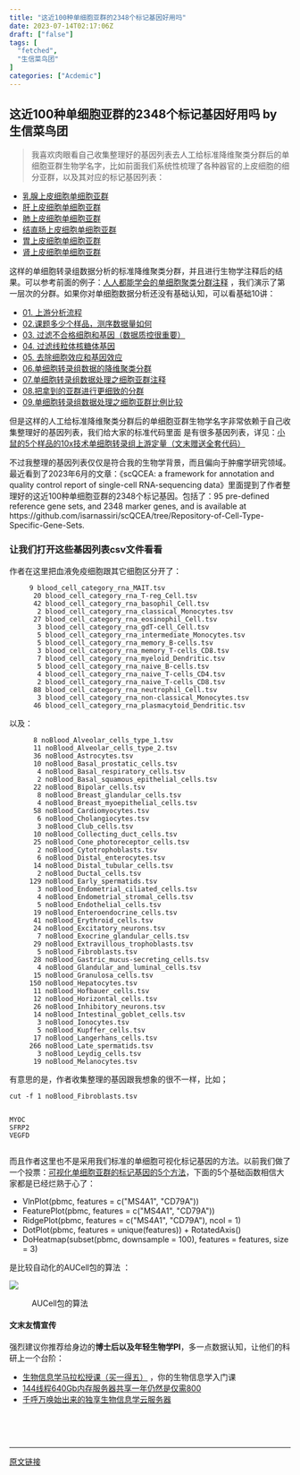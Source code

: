 ```yaml
---
title: "这近100种单细胞亚群的2348个标记基因好用吗"
date: 2023-07-14T02:17:06Z
draft: ["false"]
tags: [
  "fetched",
  "生信菜鸟团"
]
categories: ["Acdemic"]
---
```

这近100种单细胞亚群的2348个标记基因好用吗 by 生信菜鸟团
------
<div><section data-tool="mdnice编辑器" data-website="https://www.mdnice.com"><blockquote data-tool="mdnice编辑器"><p>我喜欢肉眼看自己收集整理好的基因列表去人工给标准降维聚类分群后的单细胞亚群生物学名字，比如前面我们系统性梳理了各种器官的上皮细胞的细分亚群，以及其对应的标记基因列表：</p></blockquote><ul data-tool="mdnice编辑器"><li><section><a href="https://mp.weixin.qq.com/s?__biz=MzI1Njk4ODE0MQ==&amp;mid=2247502849&amp;idx=1&amp;sn=07ab747e457553e8d9e05fea707a6333&amp;scene=21#wechat_redirect" data-linktype="2">乳腺上皮细胞单细胞亚群</a></section></li><li><section><a href="https://mp.weixin.qq.com/s?__biz=MzI1Njk4ODE0MQ==&amp;mid=2247502865&amp;idx=1&amp;sn=2863c8d39c6d9dfa5fbf469a64bae99e&amp;scene=21#wechat_redirect" data-linktype="2">肝上皮细胞单细胞亚群</a></section></li><li><section><a href="https://mp.weixin.qq.com/s?__biz=MzI1Njk4ODE0MQ==&amp;mid=2247502834&amp;idx=1&amp;sn=d9877dee08fbb9163705563fd2f299b0&amp;scene=21#wechat_redirect" data-linktype="2">肺上皮细胞单细胞亚群</a></section></li><li><section><a href="https://mp.weixin.qq.com/s?__biz=MzI1Njk4ODE0MQ==&amp;mid=2247502811&amp;idx=1&amp;sn=f6fefa1eb82709769764d2166c2cc06e&amp;scene=21#wechat_redirect" data-linktype="2">结直肠上皮细胞单细胞亚群</a></section></li><li><section><a href="https://mp.weixin.qq.com/s?__biz=MzI1Njk4ODE0MQ==&amp;mid=2247502771&amp;idx=1&amp;sn=deb517f058efe4f7d5f5eb8a37ad9241&amp;scene=21#wechat_redirect" data-linktype="2">胃上皮细胞单细胞亚群</a></section></li><li><section><a href="https://mp.weixin.qq.com/s?__biz=MzI1Njk4ODE0MQ==&amp;mid=2247502753&amp;idx=1&amp;sn=fe2e05e8664a0d86bc8b6c549b4c652d&amp;scene=21#wechat_redirect" data-linktype="2">肾上皮细胞单细胞亚群</a></section></li></ul><p data-tool="mdnice编辑器">这样的单细胞转录组数据分析的标准降维聚类分群，并且进行生物学注释后的结果。可以参考前面的例子：<a href="https://mp.weixin.qq.com/s?__biz=MzAxMDkxODM1Ng==&amp;mid=2247497956&amp;idx=1&amp;sn=5d4deb7cf7b7848b3e2273cbd663bb6a&amp;scene=21#wechat_redirect" data-linktype="2">人人都能学会的单细胞聚类分群注释</a> ，我们演示了第一层次的分群。如果你对单细胞数据分析还没有基础认知，可以看基础10讲：</p><ul data-tool="mdnice编辑器"><li><section><a href="https://mp.weixin.qq.com/s?__biz=MzI1Njk4ODE0MQ==&amp;mid=2247486076&amp;idx=1&amp;sn=52bb851d7dc23461233a2cf458736151&amp;scene=21#wechat_redirect" data-linktype="2">01. 上游分析流程</a></section></li><li><section><a href="https://mp.weixin.qq.com/s?__biz=MzI1Njk4ODE0MQ==&amp;mid=2247486082&amp;idx=1&amp;sn=03cadceffb2c14ba95d97fe5caf38d94&amp;scene=21#wechat_redirect" data-linktype="2">02.课题多少个样品，测序数据量如何</a></section></li><li><section><a href="https://mp.weixin.qq.com/s?__biz=MzI1Njk4ODE0MQ==&amp;mid=2247486088&amp;idx=1&amp;sn=3a115338ee4937d20caab78627237553&amp;scene=21#wechat_redirect" data-linktype="2">03. 过滤不合格细胞和基因（数据质控很重要）</a></section></li><li><section><a href="https://mp.weixin.qq.com/s?__biz=MzI1Njk4ODE0MQ==&amp;mid=2247486096&amp;idx=1&amp;sn=1a99c4c5800b7e0287db3e8ef369fab8&amp;scene=21#wechat_redirect" data-linktype="2">04. 过滤线粒体核糖体基因</a></section></li><li><section><a href="https://mp.weixin.qq.com/s?__biz=MzI1Njk4ODE0MQ==&amp;mid=2247486098&amp;idx=1&amp;sn=bf9a71df848d74fe665ce7d5e283d5ff&amp;scene=21#wechat_redirect" data-linktype="2">05. 去除细胞效应和基因效应</a></section></li><li><section><a href="https://mp.weixin.qq.com/s?__biz=MzI1Njk4ODE0MQ==&amp;mid=2247486260&amp;idx=1&amp;sn=c6abf658de73594d1d77d8e1ffa7d153&amp;scene=21#wechat_redirect" data-linktype="2">06.单细胞转录组数据的降维聚类分群</a></section></li><li><section><a href="https://mp.weixin.qq.com/s?__biz=MzI1Njk4ODE0MQ==&amp;mid=2247486271&amp;idx=1&amp;sn=638b434b6deee63206af1c0eeda175ab&amp;scene=21#wechat_redirect" data-linktype="2">07.单细胞转录组数据处理之细胞亚群注释</a></section></li><li><section><a href="https://mp.weixin.qq.com/s?__biz=MzI1Njk4ODE0MQ==&amp;mid=2247486278&amp;idx=1&amp;sn=91250ef733833ff00371818b215dc124&amp;scene=21#wechat_redirect" data-linktype="2">08.把拿到的亚群进行更细致的分群</a></section></li><li><section><a href="https://mp.weixin.qq.com/s?__biz=MzI1Njk4ODE0MQ==&amp;mid=2247486287&amp;idx=1&amp;sn=49627c638ff9c04418282c53518aa7c7&amp;scene=21#wechat_redirect" data-linktype="2">09.单细胞转录组数据处理之细胞亚群比例比较</a></section></li></ul><p data-tool="mdnice编辑器">但是这样的人工给标准降维聚类分群后的单细胞亚群生物学名字非常依赖于自己收集整理好的基因列表，我们给大家的标准代码里面 是有很多基因列表，详见：<a href="http://mp.weixin.qq.com/s?__biz=MzAxMDkxODM1Ng==&amp;mid=2247522953&amp;idx=1&amp;sn=9e86346a6de21d02bc0c770f3d2734a6&amp;chksm=9b4bda32ac3c5324d83bfc9f1601648626ad90c84eba1df8c782735c7a648351b03fddb69845&amp;scene=21#wechat_redirect" data-linktype="2">小鼠的5个样品的10x技术单细胞转录组上游定量（文末赠送全套代码）</a></p><p data-tool="mdnice编辑器">不过我整理的基因列表仅仅是符合我的生物学背景，而且偏向于肿瘤学研究领域。最近看到了2023年6月的文章：《scQCEA: a framework for annotation and quality control report of single-cell RNA-sequencing data》里面提到了作者整理好的这近100种单细胞亚群的2348个标记基因。包括了：95 pre-defined reference gene sets, and 2348 marker genes, and is available at https://github.com/isarnassiri/scQCEA/tree/Repository-of-Cell-Type-Specific-Gene-Sets.</p><h3 data-tool="mdnice编辑器"><span></span>让我们打开这些基因列表csv文件看看<span></span></h3><p data-tool="mdnice编辑器">作者在这里把血液免疫细胞跟其它细胞区分开了：</p><pre data-tool="mdnice编辑器"><span></span><code>     9 blood_cell_category_rna_MAIT.tsv<br>      20 blood_cell_category_rna_T-reg_Cell.tsv<br>      42 blood_cell_category_rna_basophil_Cell.tsv<br>       2 blood_cell_category_rna_classical_Monocytes.tsv<br>      27 blood_cell_category_rna_eosinophil_Cell.tsv<br>       3 blood_cell_category_rna_gdT-cell_Cell.tsv<br>       5 blood_cell_category_rna_intermediate_Monocytes.tsv<br>       5 blood_cell_category_rna_memory_B-cells.tsv<br>       3 blood_cell_category_rna_memory_T-cells_CD8.tsv<br>       7 blood_cell_category_rna_myeloid_Dendritic.tsv<br>       5 blood_cell_category_rna_naive_B-cells.tsv<br>       4 blood_cell_category_rna_naive_T-cells_CD4.tsv<br>       2 blood_cell_category_rna_naive_T-cells_CD8.tsv<br>      88 blood_cell_category_rna_neutrophil_Cell.tsv<br>       3 blood_cell_category_rna_non-classical_Monocytes.tsv<br>      46 blood_cell_category_rna_plasmacytoid_Dendritic.tsv<br></code></pre><p data-tool="mdnice编辑器">以及：</p><pre data-tool="mdnice编辑器"><span></span><code>      8 noBlood_Alveolar_cells_type_1.tsv<br>      11 noBlood_Alveolar_cells_type_2.tsv<br>      36 noBlood_Astrocytes.tsv<br>      10 noBlood_Basal_prostatic_cells.tsv<br>       4 noBlood_Basal_respiratory_cells.tsv<br>       2 noBlood_Basal_squamous_epithelial_cells.tsv<br>      22 noBlood_Bipolar_cells.tsv<br>       8 noBlood_Breast_glandular_cells.tsv<br>       4 noBlood_Breast_myoepithelial_cells.tsv<br>      58 noBlood_Cardiomyocytes.tsv<br>       6 noBlood_Cholangiocytes.tsv<br>       3 noBlood_Club_cells.tsv<br>      10 noBlood_Collecting_duct_cells.tsv<br>      25 noBlood_Cone_photoreceptor_cells.tsv<br>       2 noBlood_Cytotrophoblasts.tsv<br>       6 noBlood_Distal_enterocytes.tsv<br>      14 noBlood_Distal_tubular_cells.tsv<br>       2 noBlood_Ductal_cells.tsv<br>     129 noBlood_Early_spermatids.tsv<br>       3 noBlood_Endometrial_ciliated_cells.tsv<br>       4 noBlood_Endometrial_stromal_cells.tsv<br>       5 noBlood_Endothelial_cells.tsv<br>      19 noBlood_Enteroendocrine_cells.tsv<br>      41 noBlood_Erythroid_cells.tsv<br>      24 noBlood_Excitatory_neurons.tsv<br>       7 noBlood_Exocrine_glandular_cells.tsv<br>      29 noBlood_Extravillous_trophoblasts.tsv<br>       5 noBlood_Fibroblasts.tsv<br>      28 noBlood_Gastric_mucus-secreting_cells.tsv<br>       4 noBlood_Glandular_and_luminal_cells.tsv<br>      15 noBlood_Granulosa_cells.tsv<br>     150 noBlood_Hepatocytes.tsv<br>      11 noBlood_Hofbauer_cells.tsv<br>      12 noBlood_Horizontal_cells.tsv<br>      26 noBlood_Inhibitory_neurons.tsv<br>      14 noBlood_Intestinal_goblet_cells.tsv<br>       3 noBlood_Ionocytes.tsv<br>       5 noBlood_Kupffer_cells.tsv<br>      17 noBlood_Langerhans_cells.tsv<br>     266 noBlood_Late_spermatids.tsv<br>       3 noBlood_Leydig_cells.tsv<br>      19 noBlood_Melanocytes.tsv <br></code></pre><p data-tool="mdnice编辑器">有意思的是，作者收集整理的基因跟我想象的很不一样，比如；</p><pre data-tool="mdnice编辑器"><span></span><code>cut -f 1 noBlood_Fibroblasts.tsv<br><br><br>MYOC<br>SFRP2<br>VEGFD<br><br></code></pre><p data-tool="mdnice编辑器">而且作者这里也不是采用我们标准的单细胞可视化标记基因的方法。以前我们做了一个投票：<a href="https://mp.weixin.qq.com/s?__biz=MzAxMDkxODM1Ng==&amp;mid=2247500816&amp;idx=1&amp;sn=25568540a54d63225def0804c05025f8&amp;scene=21#wechat_redirect" data-linktype="2">可视化单细胞亚群的标记基因的5个方法</a>，下面的5个基础函数相信大家都是已经烂熟于心了：</p><ul data-tool="mdnice编辑器"><li><section>VlnPlot(pbmc, features = c("MS4A1", "CD79A"))</section></li><li><section>FeaturePlot(pbmc, features = c("MS4A1", "CD79A"))</section></li><li><section>RidgePlot(pbmc, features = c("MS4A1", "CD79A"), ncol = 1)</section></li><li><section>DotPlot(pbmc, features = unique(features)) + RotatedAxis()</section></li><li><section>DoHeatmap(subset(pbmc, downsample = 100), features = features, size = 3)</section></li></ul><p data-tool="mdnice编辑器">是比较自动化的AUCell包的算法 ：</p><p><img data-galleryid="" data-ratio="0.5" data-s="300,640" data-src="https://mmbiz.qpic.cn/mmbiz_png/siaia0BDGJdjSyV94Q7O5IiaJVVickAiaicTqDytr4AZevicBpq9BBXiaGbIEtOm4vB2UnsS6sIZOGyic1GI1ibTV8icyQiafw/640?wx_fmt=png" data-type="png" data-w="880" src="https://mmbiz.qpic.cn/mmbiz_png/siaia0BDGJdjSyV94Q7O5IiaJVVickAiaicTqDytr4AZevicBpq9BBXiaGbIEtOm4vB2UnsS6sIZOGyic1GI1ibTV8icyQiafw/640?wx_fmt=png"></p><figure data-tool="mdnice编辑器"><figcaption>AUCell包的算法</figcaption></figure></section><h4 data-tool="mdnice编辑器">文末友情宣传</h4><p data-tool="mdnice编辑器">强烈建议你推荐给身边的<strong>博士后以及年轻生物学PI</strong>，多一点数据认知，让他们的科研上一个台阶：</p><ul data-tool="mdnice编辑器"><li><section><a target="_blank" href="http://mp.weixin.qq.com/s?__biz=MzAxMDkxODM1Ng==&amp;mid=2247522996&amp;idx=1&amp;sn=83c6cfa48a2dce7d54b7eb11f13a0d85&amp;chksm=9b4bda0fac3c5319e0800cb3452480080e58315bafc035d8150d7cdfe4c062fbca34ec5c18e1&amp;scene=21#wechat_redirect" textvalue="生物信息学马拉松授课（买一‍得五）" linktype="text" imgurl="" imgdata="null" data-itemshowtype="0" tab="innerlink" data-linktype="2" hasload="1">生物信息学马拉松授课（买一得五）</a> ，你的生物信息学入门课</section></li><li><section><a target="_blank" href="http://mp.weixin.qq.com/s?__biz=MzAxMDkxODM1Ng==&amp;mid=2247522831&amp;idx=2&amp;sn=1744efdf428465425a145ff3a982198b&amp;chksm=9b4bdab4ac3c53a28fbecbbff4f254f470b54a7a20468bb753b295b930315e1ec45bcbabc10b&amp;scene=21#wechat_redirect" textvalue="144线程640Gb内存服务器共享一年‍仍然是仅需800" linktype="text" imgurl="" imgdata="null" data-itemshowtype="0" tab="innerlink" data-linktype="2" hasload="1">144线程640Gb内存服务器共享一年仍然是仅需800</a></section></li><li><section><a target="_blank" href="http://mp.weixin.qq.com/s?__biz=MzAxMDkxODM1Ng==&amp;mid=2247519765&amp;idx=1&amp;sn=ce5a8c8182f854c88043059f8c2cb9ff&amp;chksm=9b4bceaeac3c47b88c19941d43dbb1401f3a92206481a0afc41159927868199643f795d62a7e&amp;scene=21#wechat_redirect" textvalue="千呼万唤始出来的独享生物信息学云服务器" linktype="text" imgurl="" imgdata="null" data-itemshowtype="0" tab="innerlink" data-linktype="2" hasload="1">千呼万唤始出来的独享生物信息学云服务器</a></section></li></ul><p>  </p><p><br></p><p><mp-style-type data-value="3"></mp-style-type></p></div>  
<hr>
<a href="https://mp.weixin.qq.com/s/wdKw6Bu--p5TdLpJbhF1ng",target="_blank" rel="noopener noreferrer">原文链接</a>

